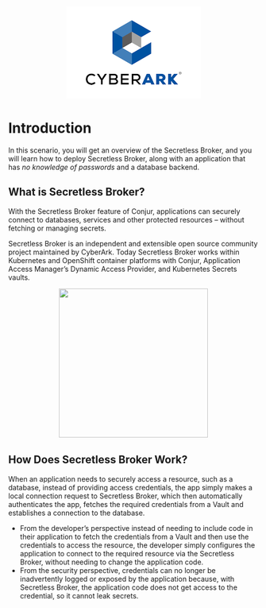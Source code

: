 <p align="center">
  <img src="assets/cyberark_logo.png">
</p>

# Introduction

In this scenario, you will get an overview of the Secretless Broker, and you will learn how to deploy Secretless Broker, along with an application that has *no knowledge of passwords* and a database backend.

## What is Secretless Broker?
With the Secretless Broker feature of Conjur, applications can securely connect to databases, services and other protected resources – without fetching or managing secrets.

Secretless Broker is an independent and extensible open source community project maintained by CyberArk.  Today Secretless Broker works within Kubernetes and OpenShift container platforms with Conjur, Application Access Manager’s Dynamic Access Provider, and Kubernetes Secrets vaults.

<p align="center">
  <img width="300" height="300" src="https://www.conjur.org/wp-content/uploads/2019/07/secretless-arch-infographic.svg">
</p>

## How Does Secretless Broker Work?
When an application needs to securely access a resource, such as a database, instead of providing access credentials, the app simply makes a local connection request to Secretless Broker, which then automatically authenticates the app, fetches the required credentials from a Vault and establishes a connection to the database.

* From the developer’s perspective instead of needing to include code in their application to fetch the credentials from a Vault and then use the credentials to access the resource, the developer simply configures the application to connect to the required resource via the Secretless Broker, without needing to change the application code.
* From the security perspective, credentials can no longer be inadvertently logged or exposed by the application because, with Secretless Broker, the application code does not get access to the credential, so it cannot leak secrets.
